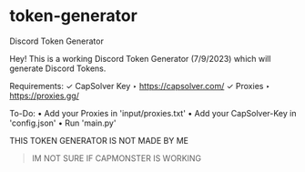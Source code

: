 # token-generator
Discord Token Generator


Hey!
This is a working Discord Token Generator (7/9/2023) which will generate Discord Tokens.

Requirements:
✓ CapSolver Key ‣ https://capsolver.com/
✓ Proxies ‣ https://proxies.gg/

To-Do:
• Add your Proxies in 'input/proxies.txt'
• Add your CapSolver-Key in 'config.json'
• Run 'main.py'

THIS TOKEN GENERATOR IS NOT MADE BY ME

> IM NOT SURE IF CAPMONSTER IS WORKING
